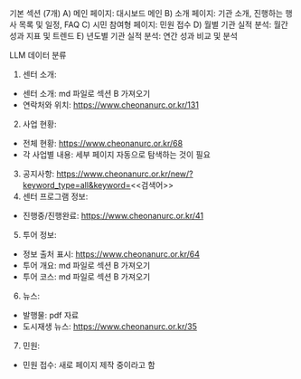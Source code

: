 기본 섹션 (7개)
A) 메인 페이지: 대시보드 메인
B) 소개 페이지: 기관 소개, 진행하는 행사 목록 및 일정, FAQ
C) 시민 참여형 페이지: 민원 접수
D) 월별 기관 실적 분석: 월간 성과 지표 및 트렌드
E) 년도별 기관 실적 분석: 연간 성과 비교 및 분석


LLM 데이터 분류
1. 센터 소개:
- 센터 소개: md 파일로 섹션 B 가져오기
- 연락처와 위치: https://www.cheonanurc.or.kr/131
2. 사업 현황:
- 전체 현황: https://www.cheonanurc.or.kr/68
- 각 사업별 내용: 세부 페이지 자동으로 탐색하는 것이 필요
3. 공지사항: https://www.cheonanurc.or.kr/new/?keyword_type=all&keyword=<<검색어>>
4. 센터 프로그램 정보:
- 진행중/진행완료: https://www.cheonanurc.or.kr/41
5. 투어 정보:
- 정보 출처 표시: https://www.cheonanurc.or.kr/64
- 투어 개요: md 파일로 섹션 B 가져오기
- 투어 코스: md 파일로 섹션 B 가져오기
6. 뉴스:
- 발행물: pdf 자료
- 도시재생 뉴스: https://www.cheonanurc.or.kr/35
7. 민원:
- 민원 접수: 새로 페이지 제작 중이라고 함
